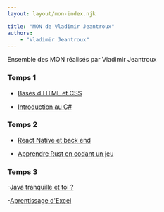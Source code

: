 ```yaml
---
layout: layout/mon-index.njk

title: "MON de Vladimir Jeantroux"
authors:
    - "Vladimir Jeantroux"
---
```


<!-- début résumé -->

Ensemble des MON réalisés par Vladimir Jeantroux

<!-- fin résumé -->


### Temps 1

- [Bases d'HTML et CSS](./temps-1-1) 

- [Introduction au C#](./temps-1-2) 

### Temps 2 

- [React Native et back end](./temps-2-1)

- [Apprendre Rust en codant un jeu](./temps-2-2)

### Temps 3

-[Java tranquille et toi ?](./temps-3-1)

-[Aprentissage d'Excel](./temps-3-2)